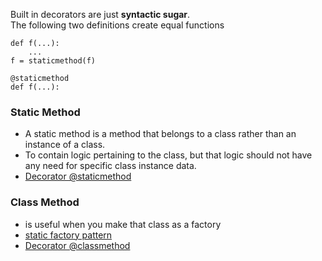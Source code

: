 Built in decorators are just **syntactic sugar**.  
The following two definitions create equal functions 
```
def f(...):
    ...
f = staticmethod(f)

@staticmethod
def f(...):
```

### Static Method

- A static method is a method that belongs to a class rather than an instance of a class.
- To contain logic pertaining to the class, but that logic should not have any need for specific class instance data.
- [Decorator @staticmethod](staticmethod.py)

### Class Method 
- is useful when you make that class as a factory
- [static factory pattern](https://stackoverflow.com/questions/929021/what-are-static-factory-methods/929273#929273)
- [Decorator @classmethod](classmethod.py)
